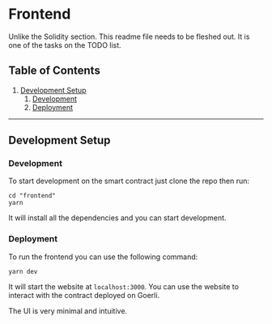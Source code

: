 # Frontend

Unlike the Solidity section. This readme file needs to be fleshed out. It is one of the tasks on the TODO list.

## Table of Contents

1. [ Development Setup ](#setup)
    1. [ Development ](#dev)
    2. [ Deployment ](#deploy)

---

<a name="setup"></a>

## Development Setup

<a name="dev"></a>

### Development

To start development on the smart contract just clone the repo then run:

```
cd "frontend"
yarn
```

It will install all the dependencies and you can start development.

<a name="deploy"></a>

### Deployment

To run the frontend you can use the following command:

```
yarn dev
```

It will start the website at `localhost:3000`. You can use the website to interact with the contract deployed on Goerli.

The UI is very minimal and intuitive.


